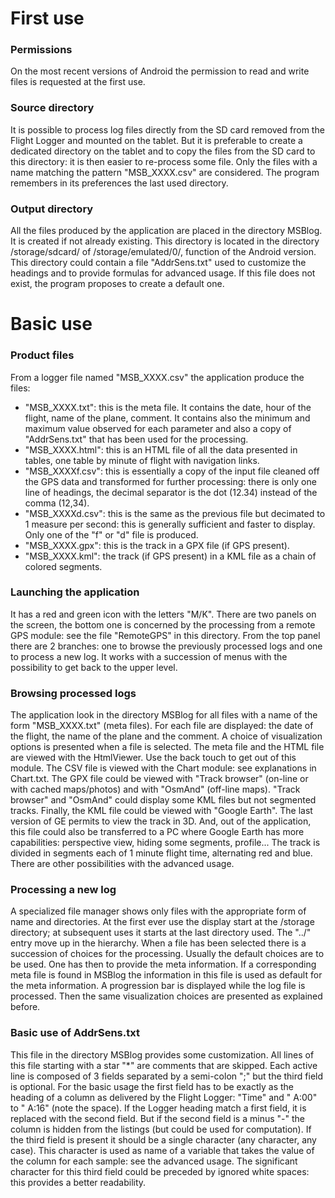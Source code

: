 # First use
### Permissions
On the most recent versions of Android the permission to read and write
files is requested at the first use.

### Source directory
It is possible to process log files directly from the SD card
removed from the Flight Logger and mounted on the tablet.
But it is preferable to create a dedicated directory on the tablet
and to copy the files from the SD card to this directory:
it is then easier to re-process some file.
Only the files with a name matching the pattern
"MSB_XXXX.csv" are considered.
The program remembers in its preferences the last used directory.

### Output directory
All the files produced by the application are placed in
the directory MSBlog. It is created if
not already existing. This directory is located
in the directory /storage/sdcard/ of /storage/emulated/0/,
function of the Android version.
This directory could contain a file "AddrSens.txt"
used to customize the headings and to provide formulas
for advanced usage. If this file does not exist,
the program proposes to create a default one.

# Basic use
### Product files
From a logger file named "MSB_XXXX.csv" the application
produce the files:

* "MSB_XXXX.txt": this is the meta file. It contains the date,
       hour of the flight, name of the plane, comment.
       It contains also the minimum and maximum value observed
       for each parameter and also a copy of "AddrSens.txt"
       that has been used for the processing.
* "MSB_XXXX.html": this is an HTML file of all the data presented
       in tables, one table by minute of flight with navigation
       links.
* "MSB_XXXXf.csv": this is essentially a copy of the input
       file cleaned off the GPS data and transformed for further
       processing: there is only one line of headings, the
       decimal separator is the dot (12.34) instead of the
       comma (12,34).
* "MSB_XXXXd.csv": this is the same as the previous file but decimated
       to 1 measure per second: this is generally sufficient and
       faster to display. Only one of the "f" or "d" file is produced.
* "MSB_XXXX.gpx": this is the track in a GPX file (if GPS present).
* "MSB_XXXX.kml": the track (if GPS present) in a KML file as a chain
       of colored segments.

### Launching the application
It has a red and green icon with the letters "M/K".
There are two panels on the screen, the bottom one is
concerned by the processing from a remote GPS module:
see the file "RemoteGPS" in this directory.
From the top panel there are 2 branches: one to browse the previously
processed logs and one to process a new log.
It works with a succession of menus with the possibility to get
back to the upper level.

### Browsing processed logs
The application look in the directory MSBlog for all files with
a name of the form "MSB_XXXX.txt" (meta files). 
For each file are displayed: the date of the flight, the name of
the plane and the comment.
A choice of visualization options is presented when a file is selected.
The meta file and the HTML file are viewed with the HtmlViewer.
Use the back touch to get out of this module.
The CSV file is viewed with the Chart module: see explanations in Chart.txt.
The GPX file could be viewed with "Track browser" (on-line or with
cached maps/photos) and with "OsmAnd" (off-line maps).
"Track browser" and "OsmAnd" could display some KML files but not
segmented tracks.
Finally, the KML file could be viewed with "Google Earth". 
The last version of GE permits to view the track in 3D.
And, out of the application, this file could also be transferred to
a PC where Google Earth has more capabilities: perspective view,
hiding some segments, profile...
The track is divided in segments each of 1 minute flight time,
alternating red and blue. There are other possibilities with
the advanced usage.

### Processing a new log
A specialized file manager shows only files with the appropriate
form of name and directories. At the first ever use
the display start at the /storage directory; at subsequent uses it
starts at the last directory used. The "../" entry move up in the hierarchy.
When a file has been selected there is a succession of choices
for the processing. Usually the default choices are to be used.
One has then to provide the meta information. If a corresponding
meta file is found in MSBlog the information in this
file is used as default for the meta information.
A progression bar is displayed while the log file is processed.
Then the same visualization choices are presented as explained before.

### Basic use of AddrSens.txt
This file in the directory MSBlog provides some customization.
All lines of this file starting with a star "\*" are comments that
are skipped.
Each active line is composed of 3 fields separated by a semi-colon ";"
but the third field is optional.
For the basic usage the first field has to be exactly as the heading of
a column as delivered by the Flight Logger: "Time" and " A:00" to " A:16"
(note the space). If the Logger heading match a first field, it is replaced
with the second field. But if the second field is a minus "-" the column
is hidden from the listings (but could be used for computation).
If the third field is present it should be a single character (any character,
any case). This character is used as name of a variable that takes the
value of the column for each sample: see the advanced usage.
The significant character for this third field could be preceded
by ignored white spaces: this provides a better readability.

